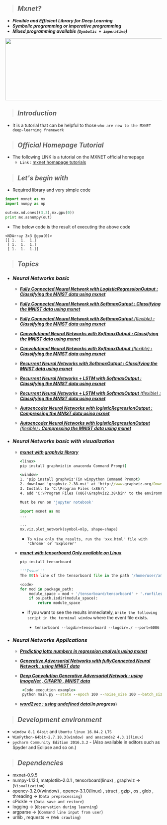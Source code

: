 
>## ***Mxnet?*** 
* ***Flexible and Efficient Library for Deep Learning***
* ***Symbolic programming or imperative programming***
* ***Mixed programming available*** ***(`Symbolic + imperative`)***
 
<image src="https://raw.githubusercontent.com/dmlc/web-data/master/mxnet/image/banner.png" width=800 height=200></image>
>## ***Introduction*** 
*   
    It is a tutorial that can be helpful to those `who are new to the MXNET deep-learning framework`
>## ***Official Homepage Tutorial***
*
    The following LINK is a tutorial on the MXNET  official homepage
    * `Link` : [mxnet homapage tutorials](http://mxnet.io/tutorials/index.html)
>## ***Let's begin with***
* Required library and very simple code
```python
import mxnet as mx
import numpy as np

out=mx.nd.ones((3,3),mx.gpu(0))
print mx.asnumpy(out)
```
* The below code is the result of executing the above code
```
<NDArray 3x3 @gpu(0)>
[[ 1.  1.  1.]
 [ 1.  1.  1.]
 [ 1.  1.  1.]]
```      
>## ***Topics***
* ### ***Neural Networks basic***
    * [***Fully Connected Neural Network with LogisticRegressionOutput : Classifying the MNIST data using mxnet***](https://github.com/JONGGON/Mxnet_Tutorial/tree/master/basic/Fully%20Connected%20Neural%20Network%20with_LogisticRegressionOutput)

    * [***Fully Connected Neural Network with SoftmaxOutput : Classifying the MNIST data using mxnet***](https://github.com/JONGGON/Mxnet_Tutorial/tree/master/basic/Fully%20Connected%20Neural%20Network%20with_softmax)
    
    * [***Fully Connected Neural Network with SoftmaxOutput*** *(flexible)* ***: Classifying the MNIST data using mxnet***](https://github.com/JONGGON/Mxnet_Tutorial/tree/master/basic/Fully%20Connected%20Neural%20Network%20with%20SoftmaxOutput(flexible%20to%20use%20the%20module))

    * [***Convolutional Neural Networks with SoftmaxOutput : Classifying the MNIST data using mxnet***](https://github.com/JONGGON/Mxnet_Tutorial/tree/master/basic/Convolutional%20Neural%20Networks%20with%20SoftmaxOutput)

    * [***Convolutional Neural Networks with SoftmaxOutput*** *(flexible)* ***: Classifying the MNIST data using mxnet***](https://github.com/JONGGON/Mxnet_Tutorial/tree/master/basic/Convolutional%20Neural%20Networks%20with%20SoftmaxOutput(flexible%20to%20use%20the%20module))

    * [***Recurrent Neural Networks with SoftmaxOutput : Classifying the MNIST data using mxnet***](https://github.com/JONGGON/Mxnet_Tutorial/tree/master/basic/Recurrent%20Neural%20Networks%20with%20SoftmaxOutput)
    
    * [***Recurrent Neural Networks + LSTM with SoftmaxOutput : Classifying the MNIST data using mxnet***](https://github.com/JONGGON/Mxnet_Tutorial/tree/master/basic/Recurrent%20Neural%20Networks%20%2B%20LSTM%20with%20SoftmaxOutput)

    * [***Recurrent Neural Networks + LSTM with SoftmaxOutput*** *(flexible)* ***: Classifying the MNIST data using mxnet***](https://github.com/JONGGON/Mxnet_Tutorial/tree/master/basic/Recurrent%20Neural%20Networks%20%2B%20LSTM%20with%20SoftmaxOutput(flexible%20to%20use%20the%20module))

    * [***Autoencoder Neural Networks with logisticRegressionOutput : Compressing the MNIST data using mxnet***](https://github.com/JONGGON/Mxnet_Tutorial/tree/master/basic/Autoencoder%20Neural%20Networks%20with%20logisticRegressionOutput)

    * [***Autoencoder Neural Networks with logisticRegressionOutput*** *(flexible)* ***: Compressing the MNIST data using mxnet***](https://github.com/JONGGON/Mxnet_Tutorial/tree/master/basic/Autoencoder%20Neural%20Networks%20with%20logisticRegressionOutput(flexible%20to%20use%20the%20module))

* ### ***Neural Networks basic with visualization***

    * [***mxnet with graphviz library***](https://github.com/JONGGON/Mxnet_Tutorial/tree/master/visualization)
        ```cmd
        <linux>
        pip install graphviz(in anaconda Command Prompt) 

        <window>
        1. 'pip install graphviz'(in winpython Command Prompt) 
        2. download 'graphviz-2.38.msi' at 'http://www.graphviz.org/Download_windows.php'
        3. Install to 'C:\Program Files (x86)\'
        4. add 'C:\Program Files (x86)\Graphviz2.38\bin' to the environment variable PATH
        ```
        ```python
        Must be run on 'jupyter notebook'   

        import mxnet as mx  
        ...

        ...
        mx.viz.plot_network(symbol=mlp, shape=shape)
        ```
        * `To view only the results, run the 'xxx.html' file with 'Chrome' or 'Explorer'`
        
    * [***mxnet with tensorboard Only available on Linux***](https://github.com/JONGGON/Mxnet_Tutorial/tree/master/visualization/Convolutional%20Neural%20Networks%20with%20SoftmaxOutput-tensorboard)
        
        ```python
        pip install tensorboard   
        ```
        ```python
        '''Issue'''
        The 80th line of the tensorboard file in the path '/home/user/anaconda2/bin' should be modified as shown below.
        ```
        ```python
        <code>
        for mod in package_path:
            module_space = mod + '/tensorboard/tensorboard' + '.runfiles'
            if os.path.isdir(module_space):
                return module_space
        ```
        * If you want to see the results immediately, 
        `Write the following script in the terminal window` where the event file exists.
        
            * `tensorboard --logdir=tensorboard --logdir=./ --port=6006`


* ### ***Neural Networks Applications***
    * [***Predicting lotto numbers in regression analysis using mxnet***](https://github.com/JONGGON/Mxnet_Tutorial/tree/master/applications/Predicting%20lotto%20numbers%20in%20regression%20analysis%20using%20mxnet)

    * [***Generative Adversarial Networks with fullyConnected Neural Network : using MNIST data***](https://github.com/JONGGON/Mxnet_Tutorial/tree/master/applications/Generative%20Adversarial%20Network%20with%20FullyConnected%20Neural%20Network)

    * [***Deep Convolution Generative Adversarial Network : using ImageNet , CIFAR10 , MNIST data***](https://github.com/JONGGON/Mxnet_Tutorial/tree/master/applications/Deep%20Convolution%20Generative%20Adversarial%20Network)
       ```cmd
        <Code execution example>  
        python main.py --state --epoch 100 --noise_size 100 --batch_size 200 --save_period 100 --dataset CIFAR10
    * [***word2vec : using undefined data***]()(***in progress***)
    
>## ***Development environment***
* ```window 8.1 64bit``` and ```Ubuntu linux 16.04.2 LTS``` 
* `WinPython-64bit-2.7.10.3(window) and anaconda2 4.3.1(linux)` 
* `pycharm Community Edition 2016.3.2` - (Also available in editors such as Spyder and Eclipse and so on.)

>## ***Dependencies*** 
* mxnet-0.9.5
* numpy-1.12.1, matplotlib-2.0.1 , tensorboard(linux) , graphviz -> (`Visualization`)
* opencv-3.2.0(window) , opencv-3.1.0(linux) , struct , gzip , os , glob , threading -> (`Data preprocessing`)
* cPickle -> (`Data save and restore`)
* logging -> (`Observation during learning`)
* argparse -> (`Command line input from user`)
* urllib , requests -> (`Web crawling`) 
